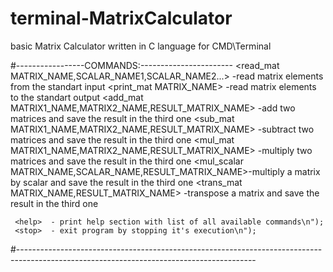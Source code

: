 # terminal-MatrixCalculator
basic Matrix Calculator written in C language for CMD\Terminal


#-----------------COMMANDS:-----------------------
     <read_mat MATRIX_NAME,SCALAR_NAME1,SCALAR_NAME2...>    -read matrix elements from the standart input
     <print_mat MATRIX_NAME>                                -read matrix elements to the  standart output
     <add_mat MATRIX1_NAME,MATRIX2_NAME,RESULT_MATRIX_NAME> -add two matrices and save the result in the third one
     <sub_mat MATRIX1_NAME,MATRIX2_NAME,RESULT_MATRIX_NAME> -subtract two matrices and save the result in the third one
     <mul_mat MATRIX1_NAME,MATRIX2_NAME,RESULT_MATRIX_NAME> -multiply two matrices and save the result in the third one
     <mul_scalar MATRIX_NAME,SCALAR_NAME,RESULT_MATRIX_NAME>-multiply a matrix by scalar and save the result in the third one
     <trans_mat MATRIX_NAME,RESULT_MATRIX_NAME>             -transpose a matrix  and save the result in the third one
     
     <help>  - print help section with list of all available commands\n");
     <stop>  - exit program by stopping it's execution\n");
 #-----------------------------------------------------------------------------------------------------------------------------------------
